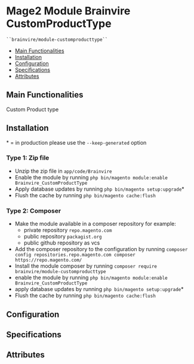 # Mage2 Module Brainvire CustomProductType

    ``brainvire/module-customproducttype``

 - [Main Functionalities](#markdown-header-main-functionalities)
 - [Installation](#markdown-header-installation)
 - [Configuration](#markdown-header-configuration)
 - [Specifications](#markdown-header-specifications)
 - [Attributes](#markdown-header-attributes)


## Main Functionalities
Custom Product type

## Installation
\* = in production please use the `--keep-generated` option

### Type 1: Zip file

 - Unzip the zip file in `app/code/Brainvire`
 - Enable the module by running `php bin/magento module:enable Brainvire_CustomProductType`
 - Apply database updates by running `php bin/magento setup:upgrade`\*
 - Flush the cache by running `php bin/magento cache:flush`

### Type 2: Composer

 - Make the module available in a composer repository for example:
    - private repository `repo.magento.com`
    - public repository `packagist.org`
    - public github repository as vcs
 - Add the composer repository to the configuration by running `composer config repositories.repo.magento.com composer https://repo.magento.com/`
 - Install the module composer by running `composer require brainvire/module-customproducttype`
 - enable the module by running `php bin/magento module:enable Brainvire_CustomProductType`
 - apply database updates by running `php bin/magento setup:upgrade`\*
 - Flush the cache by running `php bin/magento cache:flush`


## Configuration




## Specifications




## Attributes



